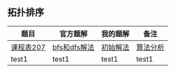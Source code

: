 ## 拓扑排序


| 题目 | 官方题解 | 我的题解 | 备注 |
| --- | ---- | ---- | ---- |
| [课程表207](https://leetcode-cn.com/problems/course-schedule/submissions/) | [bfs和dfs解法](https://leetcode-cn.com/problems/course-schedule/solution/course-schedule-tuo-bu-pai-xu-bfsdfsliang-chong-fa/) | [初始解法](https://leetcode-cn.com/submissions/detail/189226398/) | [算法分析](../leetcode/207-课程表.md) |
| test1  | test1 |test1 | test1 |